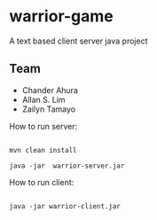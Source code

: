 warrior-game
============

A text based client server java project

Team
--------
* Chander Ahura
* Allan S. Lim
* Zailyn Tamayo



How to run server:
```

mvn clean install

java -jar  warrior-server.jar
```


How to run client:
```

java -jar warrior-client.jar
```
